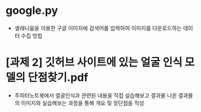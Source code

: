 
# google.py
- 셀레니움을 이용한 구글 이미지에 검색어를 입력하여 이미지를 다운로드하는 데이터 수집 방법
# [과제 2] 깃허브 사이트에 있는 얼굴 인식 모델의 단점찾기.pdf
- 주피터노트북에서 얼굴인식과 관련된 내용을 직접 실습해보고 결과물 나온 결과물의 이미지와 실습해보는 과정을 통해 개요 및 장단점을 작성
